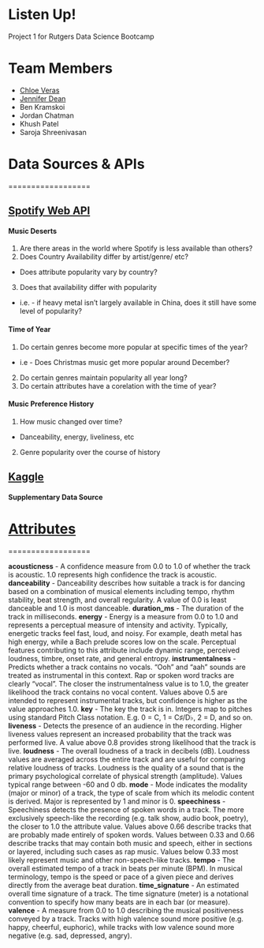 # Listen Up! 

Project 1 for Rutgers Data Science Bootcamp

# Team Members

* [Chloe Veras](https://github.com/cveras33)
* [Jennifer Dean](https://github.com/Jen-Dean) 
* Ben Kramskoi
* Jordan Chatman
* Khush Patel
* Saroja Shreenivasan

# Data Sources & APIs
==================

## [Spotify Web API](https://developer.spotify.com/documentation/web-api/)

#### Music Deserts

1. Are there areas in the world where Spotify is less available than others?
2. Does Country Availability differ by artist/genre/ etc?
  * Does attribute popularity vary by country?
3. Does that availability differ with popularity 
  * i.e. - if heavy metal isn’t largely available in China, does it still have some level of popularity?
  
#### Time of Year

1. Do certain genres become more popular at specific times of the year? 
  * i.e - Does Christmas music get more popular around December?
2. Do certain genres maintain popularity all year long? 
3. Do certain attributes have a corelation with the time of year?

#### Music Preference History

1. How music changed over time? 
  * Danceability, energy, liveliness, etc
2. Genre popularity over the course of history


## [Kaggle](https://www.kaggle.com/)

#### Supplementary Data Source

# [Attributes](https://developer.spotify.com/documentation/web-api/reference/object-model/#audio-features-object)
==================

**acousticness** - A confidence measure from 0.0 to 1.0 of whether the track is acoustic. 1.0 represents high confidence the track is acoustic.
**danceability** - Danceability describes how suitable a track is for dancing based on a combination of musical elements including tempo, rhythm stability, beat strength, and overall regularity. A value of 0.0 is least danceable and 1.0 is most danceable.
**duration_ms** - The duration of the track in milliseconds.
**energy** - Energy is a measure from 0.0 to 1.0 and represents a perceptual measure of intensity and activity. Typically, energetic tracks feel fast, loud, and noisy. For example, death metal has high energy, while a Bach prelude scores low on the scale. Perceptual features contributing to this attribute include dynamic range, perceived loudness, timbre, onset rate, and general entropy.
**instrumentalness** - 	Predicts whether a track contains no vocals. “Ooh” and “aah” sounds are treated as instrumental in this context. Rap or spoken word tracks are clearly “vocal”. The closer the instrumentalness value is to 1.0, the greater likelihood the track contains no vocal content. Values above 0.5 are intended to represent instrumental tracks, but confidence is higher as the value approaches 1.0.
**key** - The key the track is in. Integers map to pitches using standard Pitch Class notation. E.g. 0 = C, 1 = C♯/D♭, 2 = D, and so on.
**liveness** - Detects the presence of an audience in the recording. Higher liveness values represent an increased probability that the track was performed live. A value above 0.8 provides strong likelihood that the track is live.
**loudness** - 	The overall loudness of a track in decibels (dB). Loudness values are averaged across the entire track and are useful for comparing relative loudness of tracks. Loudness is the quality of a sound that is the primary psychological correlate of physical strength (amplitude). Values typical range between -60 and 0 db.
**mode** - 	Mode indicates the modality (major or minor) of a track, the type of scale from which its melodic content is derived. Major is represented by 1 and minor is 0.
**speechiness** - Speechiness detects the presence of spoken words in a track. The more exclusively speech-like the recording (e.g. talk show, audio book, poetry), the closer to 1.0 the attribute value. Values above 0.66 describe tracks that are probably made entirely of spoken words. Values between 0.33 and 0.66 describe tracks that may contain both music and speech, either in sections or layered, including such cases as rap music. Values below 0.33 most likely represent music and other non-speech-like tracks.
**tempo** - The overall estimated tempo of a track in beats per minute (BPM). In musical terminology, tempo is the speed or pace of a given piece and derives directly from the average beat duration.
**time_signature** - An estimated overall time signature of a track. The time signature (meter) is a notational convention to specify how many beats are in each bar (or measure).
**valence** - A measure from 0.0 to 1.0 describing the musical positiveness conveyed by a track. Tracks with high valence sound more positive (e.g. happy, cheerful, euphoric), while tracks with low valence sound more negative (e.g. sad, depressed, angry).
